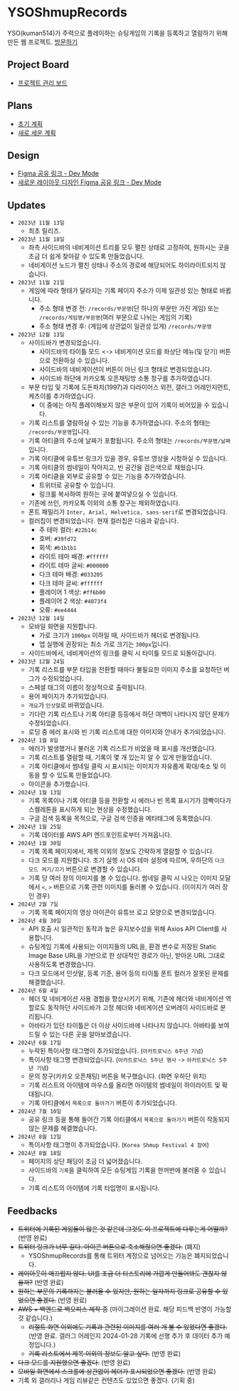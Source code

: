 # YSOShmupRecords
YSO(kuman514)가 주력으로 플레이하는 슈팅게임의 기록을 등록하고 열람하기 위해 만든 웹 프로젝트.
[방문하기](https://yso-shmup-records.vercel.app)

## Project Board
- [프로젝트 관리 보드](https://github.com/users/kuman514/projects/2)

## Plans
- [초기 계획](https://github.com/kuman514/YSOShmupRecords/blob/main/plans/PLAN.md)
- [새로 세운 계획](https://github.com/kuman514/YSOShmupRecords/blob/main/plans/NEW_PLAN.md)

## Design
- [Figma 공유 링크 - Dev Mode](https://www.figma.com/file/ufvkXsisZzY2xRqf5hS11H/YSOShmupRecords?type=design&node-id=0%3A1&mode=dev)
- [새로운 레이아웃 디자인 Figma 공유 링크 - Dev Mode](https://www.figma.com/file/ufvkXsisZzY2xRqf5hS11H/YSOShmupRecords?type=design&node-id=104%3A2&mode=dev)

## Updates
- `2023년 11월 13일`
  - 최초 릴리즈.
- `2023년 11월 18일`
  - 좌측 사이드바의 네비게이션 트리를 모두 펼친 상태로 고정하여, 원하시는 곳을 조금 더 쉽게 찾아갈 수 있도록 만들었습니다.
  - 네비게이션 노드가 펼친 상태나 주소의 경로에 해당되어도 하이라이트되지 않습니다.
- `2023년 11월 21일`
  - 게임에 따라 형태가 달라지는 기록 페이지 주소가 이제 일관성 있는 형태로 바뀝니다.
    - 주소 형태 변경 전: `/records/부문명`(단 하나의 부문만 가진 게임) 또는 `/records/게임명/부문명`(여러 부문으로 나뉘는 게임의 기록)
    - 주소 형태 변경 후: (게임에 상관없이 일관성 있게) `/records/부문명`
- `2023년 12월 13일`
  - 사이드바가 변경되었습니다.
    - 사이드바의 타이틀 모드 <-> 네비게이션 모드를 좌상단 메뉴(및 닫기) 버튼으로 전환하실 수 있습니다.
    - 사이드바의 네비게이션이 버튼이 아닌 링크 형태로 변경되었습니다.
    - 사이드바 하단에 카카오톡 오픈채팅방 소통 창구를 추가하였습니다.
  - 부문 타입 및 기록에 도돈파치(1997)과 다라이어스 외전, 갤러그 어레인지먼트, 케츠이를 추가하였습니다.
    - 이 중에는 아직 플레이해보지 않은 부문이 있어 기록이 비어있을 수 있습니다.
  - 기록 리스트를 열람하실 수 있는 기능을 추가하였습니다. 주소의 형태는 `/records/부문명`입니다.
  - 기록 아티클의 주소에 날짜가 포함됩니다. 주소의 형태는 `/records/부문명/날짜`입니다.
  - 기록 아티클에 유튜브 링크가 있을 경우, 유튜브 영상을 시청하실 수 있습니다.
  - 기록 아티클의 썸네일이 작아지고, 빈 공간을 검은색으로 채웠습니다.
  - 기록 아티클을 외부로 공유할 수 있는 기능을 추가하였습니다.
    - 트위터로 공유할 수 있습니다.
    - 링크를 복사하여 원하는 곳에 붙여넣으실 수 있습니다.
  - 기존에 쓰인, 카카오톡 이외의 소통 창구는 제외하였습니다.
  - 폰트 패밀리가 `Inter, Arial, Helvetica, sans-serif`로 변경되었습니다.
  - 컬러칩이 변경되었습니다. 현재 컬러칩은 다음과 같습니다.
    - 주 테마 컬러: `#22b14c`
    - 호버: `#39fd72`
    - 회색: `#b1b1b1`
    - 라이트 테마 배경: `#ffffff`
    - 라이트 테마 글씨: `#000000`
    - 다크 테마 배경: `#033205`
    - 다크 테마 글씨: `#ffffff`
    - 플레이어 1 색상: `#ff6b00`
    - 플레이어 2 색상: `#4073f4`
    - 오류: `#ee4444`
- `2023년 12월 14일`
  - 모바일 화면을 지원합니다.
    - 가로 크기가 `1000px` 이하일 때, 사이드바가 헤더로 변경됩니다.
    - 앱 실행에 권장되는 최소 가로 크기는 `300px`입니다.
  - 사이드바에서, 네비게이션의 링크를 클릭 시 타이틀 모드로 되돌아갑니다.
- `2023년 12월 24일`
  - 기록 리스트를 부문 타입을 전환할 때마다 불필요한 이미지 주소를 요청하던 버그가 수정되었습니다.
  - 스페셜 태그의 이름이 정상적으로 출력됩니다.
  - 용어 페이지가 추가되었습니다.
  - `개요`가 `인삿말`로 바뀌었습니다.
  - 기다란 기록 리스트나 기록 아티클 등등에서 하단 여백이 나타나지 않던 문제가 수정되었습니다.
  - 로딩 중 에러 표시와 빈 기록 리스트에 대한 이미지와 안내가 추가되었습니다.
- `2024년 1월 8일`
  - 에러가 발생했거나 불러온 기록 리스트가 비었을 때 표시를 개선했습니다.
  - 기록 리스트를 열람할 때, 기록이 몇 개 있는지 알 수 있게 만들었습니다.
  - 기록 아티클에서 썸네일 클릭 시 표시되는 이미지가 자유롭게 확대/축소 및 이동을 할 수 있도록 만들었습니다.
  - 아이콘을 추가했습니다.
- `2024년 1월 13일`
  - 기록 목록이나 기록 아티클 등을 전환할 시 에러나 빈 목록 표시기가 깜빡이다가 스켈레톤을 표시하게 되는 현상을 수정했습니다.
  - 구글 검색 등록을 목적으로, 구글 검색 인증을 메타태그에 등록했습니다.
- `2024년 1월 25일`
  - 기록 데이터를 AWS API 엔드포인트로부터 가져옵니다.
- `2024년 1월 30일`
  - 기록 목록 페이지에서, 제목 이외의 정보도 간략하게 열람할 수 있습니다.
  - 다크 모드를 지원합니다. 초기 실행 시 OS 테마 설정에 따르며, 우하단의 `다크 모드 켜기/끄기` 버튼으로 변경할 수 있습니다.
  - 기록 당 여러 장의 이미지를 볼 수 있습니다. 썸네일 클릭 시 나오는 이미지 모달에서 `<`, `>` 버튼으로 기록 관련 이미지를 둘러볼 수 있습니다. (이미지가 여러 장인 경우)
- `2024년 2월 7일`
  - 기록 목록 페이지의 영상 아이콘이 유튜브 로고 모양으로 변경되었습니다.
- `2024년 4월 30일`
  - API 호출 시 일관적인 동작과 높은 유지보수성을 위해 Axios API Client를 사용합니다.
  - 슈팅게임 기록에 사용되는 이미지들의 URL을, 환경 변수로 저장된 Static Image Base URL을 기반으로 한 상대적인 경로가 아닌, 받아온 URL 그대로 사용하도록 변경했습니다.
  - 다크 모드에서 인삿말, 등록 기준, 용어 등의 타이틀 폰트 컬러가 잘못된 문제를 해결했습니다.
- `2024년 6월 4일`
  - 헤더 및 네비게이션 사용 경험을 향상시키기 위해, 기존에 헤더와 네비게이션 역할로도 동작하던 사이드바가 고정 헤더와 네비게이션 오버레이 사이드바로 분리됩니다.
  - 아바타가 있던 타이틀은 더 이상 사이드바에 나타나지 않습니다. 아바타를 보여드릴 수 있는 다른 곳을 알아보겠습니다.
- `2024년 6월 17일`
  - 누락된 특이사항 태그명이 추가되었습니다. (`아카트로닉스 6주년 기념`)
  - 특이사항 태그명 변경되었습니다. (`아카트로닉스 5주년 행사` -> `아카트로닉스 5주년 기념`)
  - 문의 창구(카카오 오픈채팅) 버튼을 복구했습니다. (화면 우하단 위치)
  - 기록 리스트의 아이템에 마우스를 올리면 아이템의 썸네일이 하이라이트 및 확대됩니다.
  - 기록 아티클에서 `목록으로 돌아가기` 버튼이 추가되었습니다.
- `2024년 7월 10일`
  - 공유 링크 등을 통해 들어간 기록 아티클에서 `목록으로 돌아가기` 버튼이 작동되지 않는 문제를 해결했습니다.
- `2024년 8월 12일`
  - 특이사항 태그명이 추가되었습니다. (`Korea Shmup Festival 4 참여`)
- `2024년 8월 18일`
  - 페이지의 상단 패딩이 조금 더 넓어졌습니다.
  - 사이드바의 `기록`을 클릭하여 모든 슈팅게임 기록을 한꺼번에 불러올 수 있습니다.
  - 기록 리스트의 아이템에 기록 타입명이 표시됩니다.

## Feedbacks
- ~~트위터에 기록된 게임들이 많은 것 같은데 그것도 이 프로젝트에 다루는게 어떨까?~~ (반영 완료)
- ~~트위터 링크가 너무 길다. 아이콘 버튼으로 축소해줬으면 좋겠다.~~ (폐지)
  - YSOShmupRecords를 통해 트위터 계정으로 넘어오는 기능은 폐지되었습니다.
- ~~레이아웃이 매끄럽지 않다. UI를 조금 더 티스토리에 가깝게 만들어봐도 괜찮지 않을까?~~ (반영 완료)
- ~~원하는 부문의 기록까지는 불러올 수 있지만, 원하는 일자까지 링크로 공유할 수 있었으면 좋겠다.~~ (반영 완료)
- ~~AWS + 백엔드로 백오피스 제작 중~~ (마이그레이션 완료. 해당 피드백 반영이 가능할 것 같습니다.)
  - ~~리절트 화면 이외에도 기록과 관련된 이미지를 여러 개 볼 수 있었다면 좋겠다.~~ (반영 완료. 갤러그 어레인지 2024-01-28 기록에 선행 추가 후 데이터 추가 예정입니다.)
  - ~~기록 리스트에서 제목 이외의 정보도 알고 싶다.~~ (반영 완료)
- ~~다크 모드를 지원했으면 좋겠다.~~ (반영 완료)
- ~~모바일 화면에서 스크롤에 상관없이 헤더가 표시되었으면 좋겠다.~~ (반영 완료)
- 기록 외 갤러리나 게임 리뷰같은 컨텐츠도 있었으면 좋겠다. (기획 중)
